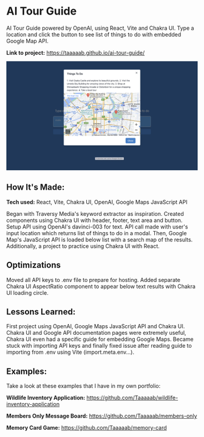 # AI Tour Guide

AI Tour Guide powered by OpenAI, using React, Vite and Chakra UI. Type a location and click the button to see list of things to do with embedded Google Map API.

**Link to project:** https://taaaaab.github.io/ai-tour-guide/

![alt tag](https://github.com/Taaaaab/ai-tour-guide/blob/main/src/assets/Screenshot.png)

## How It's Made:

**Tech used:** React, Vite, Chakra UI, OpenAI, Google Maps JavaScript API

Began with Traversy Media's keyword extractor as inspiration. Created components using Chakra UI with header, footer, text area and button. Setup API using OpenAI's davinci-003 for text. API call made with user's input location which returns list of things to do in a modal. Then, Google Map's JavaScript API is loaded below list with a search map of the results. Additionally, a project to practice using Chakra UI with React.

## Optimizations

Moved all API keys to .env file to prepare for hosting. Added separate Chakra UI AspectRatio component to appear below text results with Chakra UI loading circle.

## Lessons Learned:

First project using OpenAI, Google Maps JavaScript API and Chakra UI. Chakra UI and Google API documentation pages were extremely useful, Chakra UI even had a specific guide for embedding Google Maps. Became stuck with importing API keys and finally fixed issue after reading guide to importing from .env using Vite (import.meta.env...).

## Examples:

Take a look at these examples that I have in my own portfolio:

**Wildlife Inventory Application:** https://github.com/Taaaaab/wildlife-inventory-application

**Members Only Message Board:** https://github.com/Taaaaab/members-only

**Memory Card Game:** https://github.com/Taaaaab/memory-card
